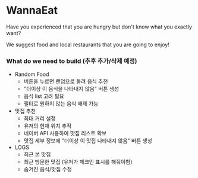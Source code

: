 # WannaEat
Have you experienced that you are hungry but don't know what you exactly want?

We suggest food and local restaurants that you are going to enjoy!


### What do we need to build (추후 추가/삭제 예정)
* Random Food
  * 버튼을 누르면 랜덤으로 돌려 음식 추천
  * "더이상 이 음식을 나타내지 않음" 버튼 생성
  * 음식 list 고려 필요
  * 필터로 원하지 않는 음식 배제 가능
* 맛집 추천
  * 최대 거리 설정
  * 유저의 현재 위치 추적
  * 네이버 API 사용하여 맛집 리스트 확보
  * 맛집 세부 정보에 "더이상 이 맛집 나타내지 않음" 버튼 생성
* LOGS
  * 최근 본 맛집
  * 최근 방문한 맛집 (유저가 체크인 표시를 해줘야함)
  * 숨겨진 음식/맛집 수정